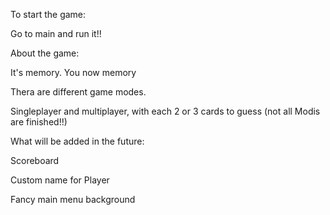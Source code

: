 To start the game: 

Go to main and run it!!


About the game:

It's memory. You now memory

Thera are different game modes.

Singleplayer and multiplayer, with each 2 or 3 cards to guess (not all Modis are finished!!)


What will be added in the future:

Scoreboard

Custom name for Player

Fancy main menu background

